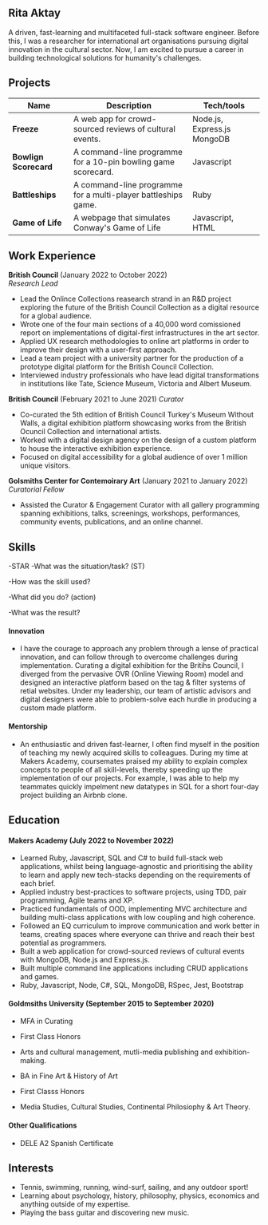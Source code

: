 ## Rita Aktay

A driven, fast-learning and multifaceted full-stack software engineer. Before this, I was a researcher for international art organisations pursuing digital innovation in the cultural sector. Now, I am excited to pursue a career in building technological solutions for humanity's challenges. 


## Projects

| Name                         | Description       | Tech/tools        |
| ---------------------------- | ----------------- | ----------------- |
| **Freeze**  | A web app for crowd-sourced reviews of cultural events. | Node.js, Express.js MongoDB |
| **Bowlign Scorecard** | A command-line programme for a 10-pin bowling game scorecard. | Javascript  |
| **Battleships** | A command-line programme for a multi-player battleships game. | Ruby |
| **Game of Life** | A webpage that simulates Conway's Game of Life | Javascript, HTML |


## Work Experience

**British Council** (January 2022 to October 2022)  
_Research Lead_

- Lead the Onlince Collections reasearch strand in an R&D project exploring the future of the British Council Collection as a digital 
resource for a global audience. 
- Wrote one of the four main sections of a 40,000 word comissioned report on implementations of digital-first infrastructures in the art sector.
- Applied UX research methodologies to online art platforms in order to improve their design with a user-first approach. 
- Lead a team project with a university partner for the production of a prototype digital platform for the British Council Collection.
- Interviewed industry professionals who have lead digital transformations in institutions like Tate, Science Museum, Victoria and Albert Museum. 

**British Council** (February 2021 to June 2021)
_Curator_
- Co-curated the 5th edition of British Council Turkey's Museum Without Walls, a digital exhibition platform showcasing works from the British Ocuncil Collection and international artists.
- Worked with a digital design agency on the design of a custom platform to house the interactive exhibition experience.
- Focused on digital accessibility for a global audience of over 1 million unique visitors. 

**Golsmiths Center for Contemoirary Art** (January 2021 to January 2022)  
_Curatorial Fellow_

- Assisted the Curator & Engagement Curator with all gallery programming spanning exhibitions, talks, screenings, workshops, performances, community events, publications, and an online channel. 

## Skills


-STAR
-What was the situation/task? (ST)

-How was the skill used?

-What did you do? (action)

-What was the result?


#### Innovation

- I have the courage to approach any problem through a lense of practical innovation, and can follow through to overcome challenges during implementation. Curating a digital exhibition for the Britihs Council, I diverged from the pervasive OVR (Online Viewing Room) model and designed an interactive platform based on the tag & filter systems of retial websites. Under my leadership, our team of artistic advisors and digital designers were able to problem-solve each hurdle in producing a custom made platform. 

#### Mentorship 

- An enthusiastic and driven fast-learner, I often find myself in the position of teaching my newly acquired skills to colleagues. During my time at Makers Academy, coursemates praised my ability to explain complex concepts to people of all skill-levels, thereby speeding up the implementation of our projects. For example, I was able to help my teammates quickly impelment new datatypes in SQL for a short four-day project building an Airbnb clone. 

## Education

#### Makers Academy (July 2022 to November 2022)
- Learned Ruby, Javascript, SQL and C# to build full-stack web applications, whilst being language-agnostic and prioritising the ability to learn and apply new tech-stacks depending on the requirements of each brief. 
- Applied industry best-practices to software projects, using TDD, pair programming, Agile teams and XP.
- Practiced fundamentals of OOD, implementing MVC architecture and building multi-class applications with low coupling and high coherence. 
- Followed an EQ curriculum to improve communication and work better in teams, creating spaces where everyone can thrive and reach their best potential as programmers. 
- Built a web application for crowd-sourced reviews of cultural events with MongoDB, Node.js and Express.js.
- Built multiple command line applications including CRUD applications and games. 
- Ruby, Javascript, Node, C#, SQL, MongoDB, RSpec, Jest, Bootstrap

#### Goldmsiths University (September 2015 to September 2020)

- MFA in Curating
- First Class Honors
- Arts and cultural management, mutli-media publishing and exhibition-making.

- BA in Fine Art & History of Art
- First Classs Honors
- Media Studies, Cultural Studies, Continental Philosiophy & Art Theory.

#### Other Qualifications

- DELE A2 Spanish Certificate 

## Interests

- Tennis, swimming, running, wind-surf, sailing, and any outdoor sport!
- Learning about psychology, history, philosophy, physics, economics and anything outside of my expertise. 
- Playing the bass guitar and discovering new music. 

